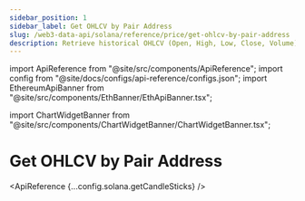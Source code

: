```yaml
---
sidebar_position: 1
sidebar_label: Get OHLCV by Pair Address
slug: /web3-data-api/solana/reference/price/get-ohlcv-by-pair-address
description: Retrieve historical OHLCV (Open, High, Low, Close, Volume) data for a specific token pair address. This endpoint provides detailed candlestick data for price and trading volume, allowing you to analyze token pair trends and market activity over specified timeframes.
---
```


import ApiReference from "@site/src/components/ApiReference";
import config from "@site/docs/configs/api-reference/configs.json";
import EthereumApiBanner from "@site/src/components/EthBanner/EthApiBanner.tsx";

import ChartWidgetBanner from "@site/src/components/ChartWidgetBanner/ChartWidgetBanner.tsx";

# Get OHLCV by Pair Address

<div
  style={{
    display: "flex",
    flexDirection: "column",
    alignItems: "stretch", // Ensures both banners have the same width
  }}
>
  <div style={{ width: "100%" }}>
    <ChartWidgetBanner />
  </div>
  <div style={{ width: "100%" }}>
    <EthereumApiBanner
  customTitle="Looking for OHLCV data on EVM?"
  customText="Access OHLCV data by pair address on EVM using our API."
  customButtonText="Explore EVM API"
  customButtonLink="/web3-data-api/evm/reference/get-ohlcv-by-pair-address"
/>

  </div>
</div>

<ApiReference {...config.solana.getCandleSticks} />

